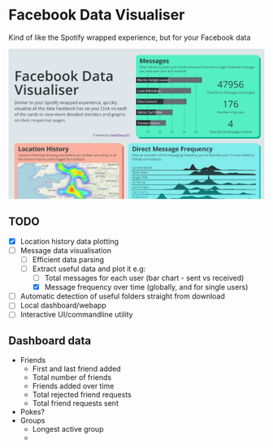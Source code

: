 # Facebook Data Visualiser
Kind of like the Spotify wrapped experience, but for your Facebook data

![Screenshot of the app](static/Screenshot.jpg?raw=true "App Screenshot")


## TODO
* [x] Location history data plotting
* [ ] Message data visualisation
    * [ ] Efficient data parsing
    * [ ] Extract useful data and plot it e.g:
        * [ ] Total messages for each user (bar chart - sent vs received)
        * [x] Message frequency over time (globally, and for single users)
* [ ] Automatic detection of useful folders straight from download
* [ ] Local dashboard/webapp
* [ ] Interactive UI/commandline utility

## Dashboard data
* Friends
    * First and last friend added
    * Total number of friends
    * Friends added over time  
    * Total rejected friend requests
    * Total friend requests sent
* Pokes?
* Groups
    * Longest active group  
    *
